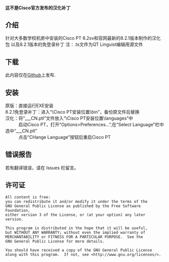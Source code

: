 
#### 这不是Cisco官方发布的汉化补丁

## 介绍

针对大多数学校机房中安装的Cisco PT 6.2sv和官网最新的8.2.1版本制作的汉化包
以及8.2.1版本的免登录补丁
注：.ts文件为QT&nbsp;Linguist编辑用源文件

## 下载

此内容仅在[Github](https://github.com/Hu-Tao-0715/Cisco-PT_ZH-CN/releases)上发布.

## 安装

原版：直接运行EXE安装<br>
8.2.1免登录补丁：进入“\Cisco PT安装位置\bin”，备份原文件后替换<br>
汉化：将“___CN.ptl”文件放入“\Cisco PT安装位置\languages”中<br>
&emsp;&emsp;&emsp;启动Cisco PT，打开“Options>Preferences...”,在“Select Language”栏中选中“___CN.ptl”<br>
&emsp;&emsp;&emsp;点击“CHange Language”按钮后重启Cisco PT

## 错误报告

若有翻译错误，请在 Issues 栏留言。


## 许可证

    All content is free:
    you can redistribute it and/or modify it under the terms of the
    GNU General Public License as published by the Free Software Foundation,
    either version 3 of the License, or (at your option) any later version.

    This program is distributed in the hope that it will be useful,
    but WITHOUT ANY WARRANTY; without even the implied warranty of
    MERCHANTABILITY or FITNESS FOR A PARTICULAR PURPOSE.  See the
    GNU General Public License for more details.

    You should have received a copy of the GNU General Public License
    along with this program.  If not, see <http://www.gnu.org/licenses/>.